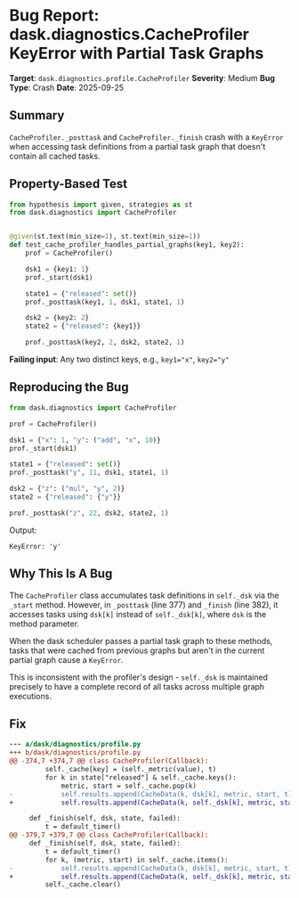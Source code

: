 # Bug Report: dask.diagnostics.CacheProfiler KeyError with Partial Task Graphs

**Target**: `dask.diagnostics.profile.CacheProfiler`
**Severity**: Medium
**Bug Type**: Crash
**Date**: 2025-09-25

## Summary

`CacheProfiler._posttask` and `CacheProfiler._finish` crash with a `KeyError` when accessing task definitions from a partial task graph that doesn't contain all cached tasks.

## Property-Based Test

```python
from hypothesis import given, strategies as st
from dask.diagnostics import CacheProfiler


@given(st.text(min_size=1), st.text(min_size=1))
def test_cache_profiler_handles_partial_graphs(key1, key2):
    prof = CacheProfiler()

    dsk1 = {key1: 1}
    prof._start(dsk1)

    state1 = {"released": set()}
    prof._posttask(key1, 1, dsk1, state1, 1)

    dsk2 = {key2: 2}
    state2 = {"released": {key1}}

    prof._posttask(key2, 2, dsk2, state2, 1)
```

**Failing input**: Any two distinct keys, e.g., `key1="x"`, `key2="y"`

## Reproducing the Bug

```python
from dask.diagnostics import CacheProfiler

prof = CacheProfiler()

dsk1 = {"x": 1, "y": ("add", "x", 10)}
prof._start(dsk1)

state1 = {"released": set()}
prof._posttask("y", 11, dsk1, state1, 1)

dsk2 = {"z": ("mul", "y", 2)}
state2 = {"released": {"y"}}

prof._posttask("z", 22, dsk2, state2, 1)
```

Output:
```
KeyError: 'y'
```

## Why This Is A Bug

The `CacheProfiler` class accumulates task definitions in `self._dsk` via the `_start` method. However, in `_posttask` (line 377) and `_finish` (line 382), it accesses tasks using `dsk[k]` instead of `self._dsk[k]`, where `dsk` is the method parameter.

When the dask scheduler passes a partial task graph to these methods, tasks that were cached from previous graphs but aren't in the current partial graph cause a `KeyError`.

This is inconsistent with the profiler's design - `self._dsk` is maintained precisely to have a complete record of all tasks across multiple graph executions.

## Fix

```diff
--- a/dask/diagnostics/profile.py
+++ b/dask/diagnostics/profile.py
@@ -374,7 +374,7 @@ class CacheProfiler(Callback):
         self._cache[key] = (self._metric(value), t)
         for k in state["released"] & self._cache.keys():
             metric, start = self._cache.pop(k)
-            self.results.append(CacheData(k, dsk[k], metric, start, t))
+            self.results.append(CacheData(k, self._dsk[k], metric, start, t))

     def _finish(self, dsk, state, failed):
         t = default_timer()
@@ -379,7 +379,7 @@ class CacheProfiler(Callback):
     def _finish(self, dsk, state, failed):
         t = default_timer()
         for k, (metric, start) in self._cache.items():
-            self.results.append(CacheData(k, dsk[k], metric, start, t))
+            self.results.append(CacheData(k, self._dsk[k], metric, start, t))
         self._cache.clear()
```
